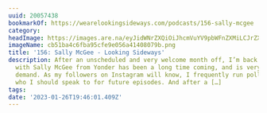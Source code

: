 ```yaml
---
uuid: 20057438
bookmarkOf: https://wearelookingsideways.com/podcasts/156-sally-mcgee
category: 
headImage: https://images.are.na/eyJidWNrZXQiOiJhcmVuYV9pbWFnZXMiLCJrZXkiOiIyMDA1NzQzOC9vcmlnaW5hbF9jYjUxYmE0YzZmYmE5NWNmZTllMDU2YTQxNDA4MDc5Yi5wbmciLCJlZGl0cyI6eyJyZXNpemUiOnsid2lkdGgiOjEyMDAsImhlaWdodCI6MTIwMCwiZml0IjoiaW5zaWRlIiwid2l0aG91dEVubGFyZ2VtZW50Ijp0cnVlfSwid2VicCI6eyJxdWFsaXR5Ijo5MH0sImpwZWciOnsicXVhbGl0eSI6OTB9LCJyb3RhdGUiOm51bGx9fQ==?bc=0
imageName: cb51ba4c6fba95cfe9e056a41408079b.png
title: '156: Sally McGee - Looking Sideways'
description: After an unscheduled and very welcome month off, I’m back. This chat
  with Sally McGee from Yonder has been a long time coming, and is very much by public
  demand. As my followers on Instagram will know, I frequently run polls to ask listeners
  who I should speak to for future episodes. And after a […]
tags: 
date: '2023-01-26T19:46:01.409Z'
---
```

